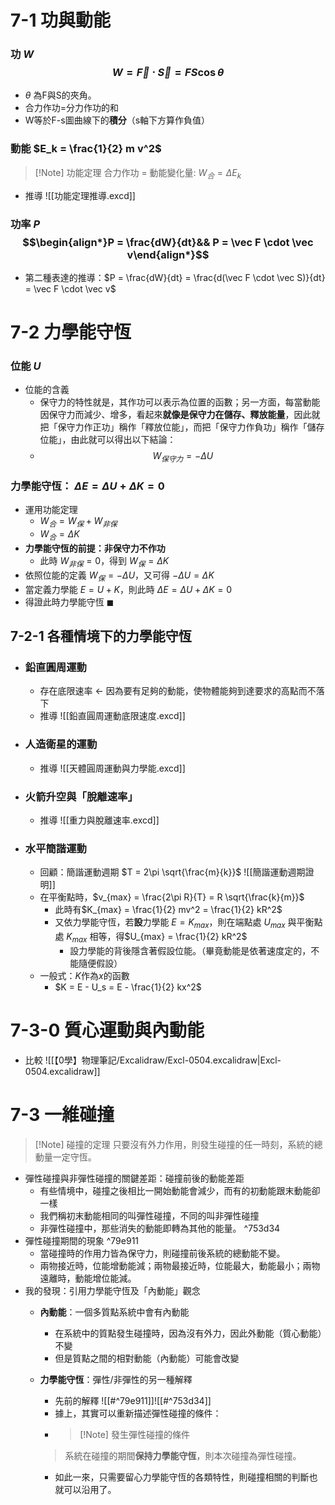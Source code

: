 # 7-1 功與動能
### 功 $W$ $$W = \vec F \cdot \vec S = FS\cos\theta$$
- $\theta$ 為F與S的夾角。
- 合力作功=分力作功的和
- W等於F-s圖曲線下的**積分**（s軸下方算作負值）

### 動能 $E_k = \frac{1}{2} m v^2$
> [!Note] 功能定理
> 合力作功 = 動能變化量: $W_合 = \Delta E_k$

- 推導 ![[功能定理推導.excd]]
### 功率 $P$ $$\begin{align*}P = \frac{dW}{dt}&& P = \vec F \cdot \vec v\end{align*}$$
- 第二種表達的推導：$P = \frac{dW}{dt} = \frac{d(\vec F \cdot \vec S)}{dt} = \vec F \cdot \vec v$

# 7-2 力學能守恆
### 位能 $U$
- 位能的含義
	- 保守力的特性就是，其作功可以表示為位置的函數；另一方面，每當動能因保守力而減少、增多，看起來**就像是保守力在儲存、釋放能量**，因此就把「保守力作正功」稱作「釋放位能」，而把「保守力作負功」稱作「儲存位能」，由此就可以得出以下結論：
	- $$W_{保守力} = -\Delta U$$
### 力學能守恆： $\Delta E = \Delta U + \Delta K = 0$
- 運用功能定理
	- $W_合 = W_保 + W_{非保}$
	- $W_合 = \Delta K$
- **力學能守恆的前提：非保守力不作功**
	- 此時 $W_{非保} = 0$，得到 $W_保 = \Delta K$
- 依照位能的定義 $W_保 = - \Delta U$，又可得 $-\Delta U = \Delta K$
- 當定義力學能 $E = U + K$，則此時 $\Delta E = \Delta U + \Delta K = 0$
- 得證此時力學能守恆 $\blacksquare$

## 7-2-1 各種情境下的力學能守恆
- ### 鉛直圓周運動
	- 存在底限速率 $\leftarrow$ 因為要有足夠的動能，使物體能夠到達要求的高點而不落下
	- 推導 ![[鉛直圓周運動底限速度.excd]]
- ### 人造衛星的運動
	- 推導 ![[天體圓周運動與力學能.excd]]
- ### 火箭升空與「脫離速率」
	- 推導 ![[重力與脫離速率.excd]]
- ### 水平簡諧運動
	- 回顧：簡諧運動週期 $T = 2\pi \sqrt{\frac{m}{k}}$  ![[簡諧運動週期證明]]
	- 在平衡點時，$v_{max} = \frac{2\pi R}{T} = R \sqrt{\frac{k}{m}}$ 
		- 此時有$K_{max} = \frac{1}{2} mv^2 = \frac{1}{2} kR^2$ 
		- 又依力學能守恆，若**設**力學能 $E = K_{max}$，則在端點處 $U_{max}$ 與平衡點處 $K_{max}$ 相等，得$U_{max} = \frac{1}{2} kR^2$ 
			- 設力學能的背後隱含著假設位能。（畢竟動能是依著速度定的，不能隨便假設）
	- 一般式：$K$作為$x$的函數
		- $K = E - U_s = E - \frac{1}{2} kx^2$
# 7-3-0 質心運動與內動能
- 比較 ![[【0學】物理筆記/Excalidraw/Excl-0504.excalidraw|Excl-0504.excalidraw]]
#  7-3 一維碰撞
> [!Note] 碰撞的定理
> 只要沒有外力作用，則發生碰撞的任一時刻，系統的總動量一定守恆。

- 彈性碰撞與非彈性碰撞的關鍵差距：碰撞前後的動能差距
	- 有些情境中，碰撞之後相比一開始動能會減少，而有的初動能跟末動能卻一樣
	- 我們稱初末動能相同的叫彈性碰撞，不同的叫非彈性碰撞
	- 非彈性碰撞中，那些消失的動能即轉為其他的能量。 ^753d34
- 彈性碰撞期間的現象 ^79e911
	- 當碰撞時的作用力皆為保守力，則碰撞前後系統的總動能不變。
	- 兩物接近時，位能增動能減；兩物最接近時，位能最大，動能最小；兩物遠離時，動能增位能減。
- 我的發現：引用力學能守恆及「內動能」觀念
	- **內動能**：一個多質點系統中會有內動能
		- 在系統中的質點發生碰撞時，因為沒有外力，因此外動能（質心動能）不變
		- 但是質點之間的相對動能（內動能）可能會改變
	- **力學能守恆**：彈性/非彈性的另一種解釋
		- 先前的解釋 ![[#^79e911]]![[#^753d34]]
		- 據上，其實可以重新描述彈性碰撞的條件：
		- > [!Note] 發生彈性碰撞的條件
		> 系統在碰撞的期間**保持力學能守恆**，則本次碰撞為彈性碰撞。
		
		- 如此一來，只需要留心力學能守恆的各類特性，則碰撞相關的判斷也就可以沿用了。